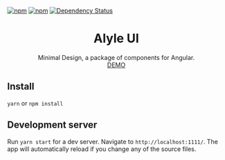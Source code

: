 [![npm](https://img.shields.io/npm/v/alyle-ui.svg?style=flat-square)]()
[![npm](https://img.shields.io/npm/dt/alyle-ui.svg?style=flat-square)]()
[![Dependency Status](https://david-dm.org/A-l-y-l-e/alyle-ui.svg?style=flat-square)](https://david-dm.org/A-l-y-l-e/alyle-ui)

<div align="center">
  <h1>Alyle UI</h1>
  Minimal Design, a package of components for Angular.
  <br/>
  <a href="https://alyle-ui.firebaseapp.com/#/components/carousel">DEMO</a>
</div>


## Install

`yarn` or `npm install`

## Development server

Run `yarn start` for a dev server. Navigate to `http://localhost:1111/`. The app will automatically reload if you change any of the source files.
